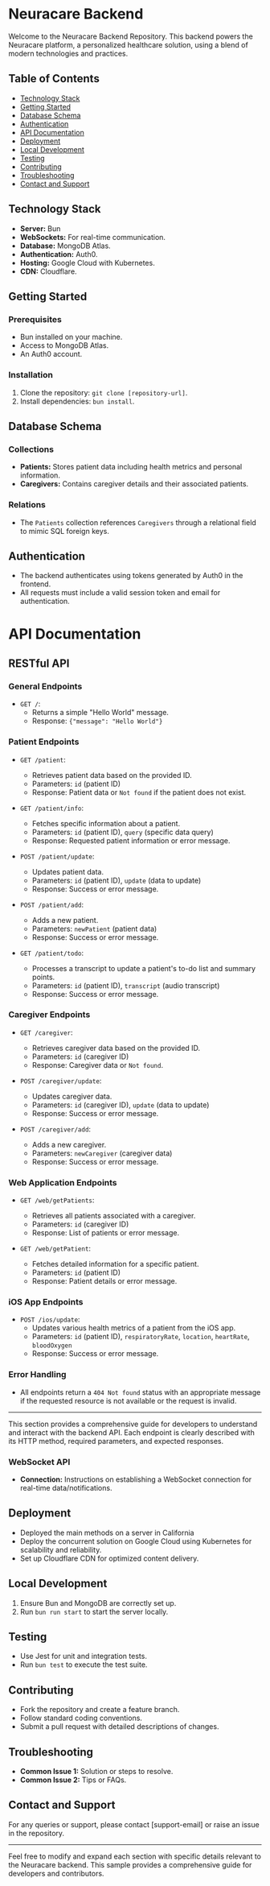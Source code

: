 # Neuracare Backend

Welcome to the Neuracare Backend Repository. This backend powers the Neuracare platform, a personalized healthcare solution, using a blend of modern technologies and practices.

## Table of Contents

- [Technology Stack](#technology-stack)
- [Getting Started](#getting-started)
- [Database Schema](#database-schema)
- [Authentication](#authentication)
- [API Documentation](#api-documentation)
- [Deployment](#deployment)
- [Local Development](#local-development)
- [Testing](#testing)
- [Contributing](#contributing)
- [Troubleshooting](#troubleshooting)
- [Contact and Support](#contact-and-support)

## Technology Stack

- **Server:** Bun
- **WebSockets:** For real-time communication.
- **Database:** MongoDB Atlas.
- **Authentication:** Auth0.
- **Hosting:** Google Cloud with Kubernetes.
- **CDN:** Cloudflare.

## Getting Started

### Prerequisites
- Bun installed on your machine.
- Access to MongoDB Atlas.
- An Auth0 account.

### Installation
1. Clone the repository: `git clone [repository-url]`.
2. Install dependencies: `bun install`.

## Database Schema

### Collections
- **Patients:** Stores patient data including health metrics and personal information.
- **Caregivers:** Contains caregiver details and their associated patients.

### Relations
- The `Patients` collection references `Caregivers` through a relational field to mimic SQL foreign keys.

## Authentication

- The backend authenticates using tokens generated by Auth0 in the frontend.
- All requests must include a valid session token and email for authentication.

# API Documentation

## RESTful API
### General Endpoints

- `GET /`:
  - Returns a simple "Hello World" message.
  - Response: `{"message": "Hello World"}`

### Patient Endpoints

- `GET /patient`:
  - Retrieves patient data based on the provided ID.
  - Parameters: `id` (patient ID)
  - Response: Patient data or `Not found` if the patient does not exist.

- `GET /patient/info`:
  - Fetches specific information about a patient.
  - Parameters: `id` (patient ID), `query` (specific data query)
  - Response: Requested patient information or error message.

- `POST /patient/update`:
  - Updates patient data.
  - Parameters: `id` (patient ID), `update` (data to update)
  - Response: Success or error message.

- `POST /patient/add`:
  - Adds a new patient.
  - Parameters: `newPatient` (patient data)
  - Response: Success or error message.

- `GET /patient/todo`:
  - Processes a transcript to update a patient's to-do list and summary points.
  - Parameters: `id` (patient ID), `transcript` (audio transcript)
  - Response: Success or error message.

### Caregiver Endpoints

- `GET /caregiver`:
  - Retrieves caregiver data based on the provided ID.
  - Parameters: `id` (caregiver ID)
  - Response: Caregiver data or `Not found`.

- `POST /caregiver/update`:
  - Updates caregiver data.
  - Parameters: `id` (caregiver ID), `update` (data to update)
  - Response: Success or error message.

- `POST /caregiver/add`:
  - Adds a new caregiver.
  - Parameters: `newCaregiver` (caregiver data)
  - Response: Success or error message.

### Web Application Endpoints

- `GET /web/getPatients`:
  - Retrieves all patients associated with a caregiver.
  - Parameters: `id` (caregiver ID)
  - Response: List of patients or error message.

- `GET /web/getPatient`:
  - Fetches detailed information for a specific patient.
  - Parameters: `id` (patient ID)
  - Response: Patient details or error message.

### iOS App Endpoints

- `POST /ios/update`:
  - Updates various health metrics of a patient from the iOS app.
  - Parameters: `id` (patient ID), `respiratoryRate`, `location`, `heartRate`, `bloodOxygen`
  - Response: Success or error message.

### Error Handling

- All endpoints return a `404 Not found` status with an appropriate message if the requested resource is not available or the request is invalid.

---

This section provides a comprehensive guide for developers to understand and interact with the backend API. Each endpoint is clearly described with its HTTP method, required parameters, and expected responses.

### WebSocket API
- **Connection:** Instructions on establishing a WebSocket connection for real-time data/notifications.

## Deployment

- Deployed the main methods on a server in California
- Deploy the concurrent solution on Google Cloud using Kubernetes for scalability and reliability.
- Set up Cloudflare CDN for optimized content delivery.

## Local Development

1. Ensure Bun and MongoDB are correctly set up.
2. Run `bun run start` to start the server locally.

## Testing

- Use Jest for unit and integration tests.
- Run `bun test` to execute the test suite.

## Contributing

- Fork the repository and create a feature branch.
- Follow standard coding conventions.
- Submit a pull request with detailed descriptions of changes.

## Troubleshooting

- **Common Issue 1:** Solution or steps to resolve.
- **Common Issue 2:** Tips or FAQs.

## Contact and Support

For any queries or support, please contact [support-email] or raise an issue in the repository.

---

Feel free to modify and expand each section with specific details relevant to the Neuracare backend. This sample provides a comprehensive guide for developers and contributors.